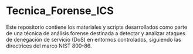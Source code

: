 # Tecnica_Forense_ICS
Este repositorio contiene los materiales y scripts desarrollados como parte de una técnica de análisis forense destinada a detectar y analizar ataques de denegación de servicio (DoS) en entornos controlados, siguiendo las directrices del marco NIST 800-86.
